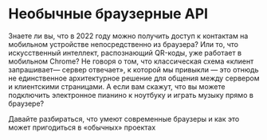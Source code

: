 # Необычные браузерные API

Знаете ли вы, что в 2022 году можно получить доступ к контактам на мобильном устройстве непосредственно из браузера? Или то, что искусственный интеллект, распознающий QR-коды, уже работает в мобильном Chrome? Не говоря о том, что классическая схема «клиент запрашивает— сервер отвечает», к которой мы привыкли — это отнюдь не единственное архитектурное решение для общения между сервером и клиентскими страницами. А если вам скажут, что вы можете подключить электронное пианино к ноутбуку и играть музыку прямо в браузере?

Давайте разбираться, что умеют современные браузеры и как это может пригодиться в «обычных» проектах
